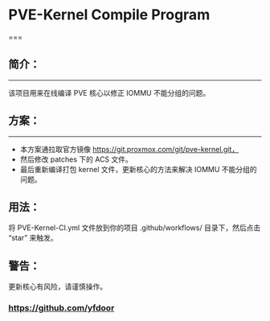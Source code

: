 # PVE-Kernel Compile Program
===

## 简介：
---
该项目用来在线编译 PVE 核心以修正 IOMMU 不能分组的问题。

## 方案：
---
- 本方案通拉取官方镜像 https://git.proxmox.com/git/pve-kernel.git，
- 然后修改 patches 下的 ACS 文件。
- 最后重新编译打包 kernel 文件，更新核心的方法来解决 IOMMU 不能分组的问题。

## 用法：
将 PVE-Kernel-CI.yml 文件放到你的项目 .github/workflows/ 目录下，然后点击 “star” 来触发。

## 警告：
更新核心有风险，请谨慎操作。

### https://github.com/yfdoor
